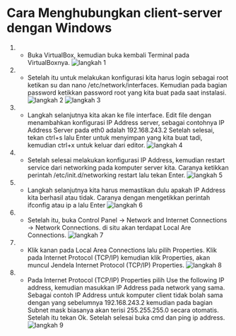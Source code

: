 # Cara Menghubungkan client-server dengan Windows
1. - Buka VirtualBox, kemudian buka kembali Terminal pada VirtualBoxnya.
 ![langkah 1](https://user-images.githubusercontent.com/112459285/192760695-d833571f-46e7-4440-b2a1-b709ed3ba5c7.png)
 
2. - Setelah itu untuk melakukan konfigurasi kita harus login sebagai root ketikan su dan nano /etc/network/interfaces. Kemudian pada bagian password ketikkan password root yang kita buat pada saat instalasi.
![langkah 2](https://user-images.githubusercontent.com/112459285/192760754-ee7106b5-2fce-4d8e-92a0-f4556c80b644.png)
![langkah 3](https://user-images.githubusercontent.com/112459285/192760936-3b75d783-8487-4c43-bb36-a57e26abca67.png) 

3. - Langkah selanjutnya kita akan ke file interface. Edit file dengan menambahkan konfigurasi IP Address server, sebagai contohnya IP Address Server pada eth0 adalah 192.168.243.2 Setelah selesai, tekan ctrl+s lalu Enter untuk menyimpan yang kita buat tadi, kemudian ctrl+x untuk keluar dari editor. 
![langkah 4](https://user-images.githubusercontent.com/112459285/192761029-2f4021ab-6307-4409-8649-22265ed11ef0.png)

4. - Setelah selesai melakukan konfigurasi IP Address, kemudian restart service dari networking pada komputer server kita. Caranya ketikkan perintah /etc/init.d/networking restart lalu tekan Enter. 
![langkah 5](https://user-images.githubusercontent.com/112459285/192761059-e31277d8-44e6-4971-b962-693497c86d74.png)

5. - Langkah selanjutnya kita harus memastikan dulu apakah IP Address kita berhasil atau tidak. Caranya dengan mengetikkan perintah ifconfig atau ip a lalu Enter 
![langkah 6](https://user-images.githubusercontent.com/112459285/192761108-b3c32554-d6b4-4974-b6d4-ff6f6c8de42e.png)

6. - Setelah itu, buka Control Panel -> Network and Internet Connections -> Network Connections. di situ akan terdapat Local Are Connections.
![langkah 7](https://user-images.githubusercontent.com/112459285/192762207-e0ba2c7a-d65d-426f-bff5-e7b3999fe249.png)

7. - Klik kanan pada Local Area Connections lalu pilih Properties. Klik pada Internet Protocol (TCP/IP) kemudian klik Properties, akan muncul Jendela Internet Protocol (TCP/IP) Properties.
![langkah 8](https://user-images.githubusercontent.com/112459285/192762254-6345e24f-b6b5-47c6-acd3-3a4eae1437f4.png)

8. - Pada Internet Protocol (TCP/IP) Properties pilih Use the following IP address, kemudian masukkan IP Address pada network yang sama. Sebagai contoh IP Address untuk komputer client tidak bolah sama dengan yang sebelumnya 192.168.243.2 kemudian pada bagian Subnet mask biasanya akan terisi 255.255.255.0 secara otomatis. Setelah itu tekan Ok. Setelah selesai buka cmd dan ping ip address.
![langkah 9](https://user-images.githubusercontent.com/112459285/192762379-e0e1de59-437a-4978-b88c-2138b69c54ea.png)

